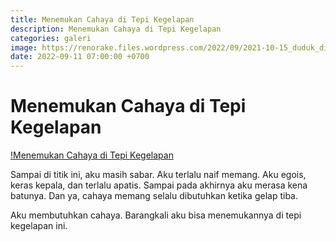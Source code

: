 ```yaml
---
title: Menemukan Cahaya di Tepi Kegelapan
description: Menemukan Cahaya di Tepi Kegelapan
categories: galeri
image: https://renorake.files.wordpress.com/2022/09/2021-10-15_duduk_di_atas_storage_square.jpg
date: 2022-09-11 07:00:00 +0700
---
```

# Menemukan Cahaya di Tepi Kegelapan

[!Menemukan Cahaya di Tepi Kegelapan](https://renorake.files.wordpress.com/2022/09/2021-10-15_duduk_di_atas_storage_square.jpg)

Sampai di titik ini, aku masih sabar. Aku terlalu naif memang. Aku egois, keras kepala, dan terlalu apatis. Sampai pada akhirnya aku merasa kena batunya. Dan ya, cahaya memang selalu dibutuhkan ketika gelap tiba.

Aku membutuhkan cahaya. Barangkali aku bisa menemukannya di tepi kegelapan ini.
